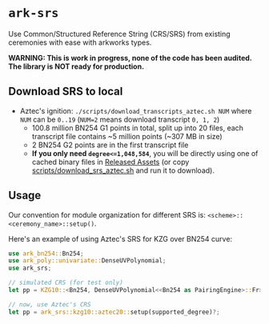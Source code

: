 # `ark-srs`

Use Common/Structured Reference String (CRS/SRS) from existing ceremonies with ease with arkworks types.

**WARNING: This is work in progress, none of the code has been audited. The library is NOT ready for production.**

## Download SRS to local

- Aztec's ignition: `./scripts/download_transcripts_aztec.sh NUM` where `NUM` can be `0..19` (`NUM=2` means download transcript `0, 1, 2`)
  - 100.8 million BN254 G1 points in total, split up into 20 files, each transcript file contains ~5 million points (~307 MB in size)
  - 2 BN254 G2 points are in the first transcript file
  - **If you only need `degree<=1,048,584`**, you will be directly using one of cached binary files in [Released Assets](https://github.com/alxiong/ark-srs/releases) (or copy [scripts/download_srs_aztec.sh](./scripts/download_srs_aztec.sh) and run it to download).

## Usage

Our convention for module organization for different SRS is: `<scheme>::<ceremony_name>::setup()`.

Here's an example of using Aztec's SRS for KZG over BN254 curve:


```rust
use ark_bn254::Bn254;
use ark_poly::univariate::DenseUVPolynomial;
use ark_srs;

// simulated CRS (for test only)
let pp = KZG10::<Bn254, DenseUVPolynomial<<Bn254 as PairingEngine>::Fr>>::setup(max_degree, false, &mut rng)?;

// now, use Aztec's CRS
let pp = ark_srs::kzg10::aztec20::setup(supported_degree)?;
```
